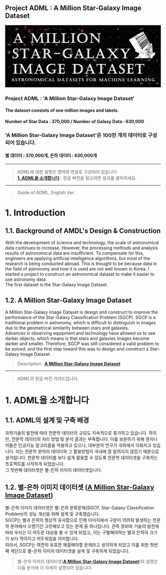 Project ADML : A Million Star-Galaxy Image Dataset
---------------------------------------------------------

![A Million Star-Galaxy Image Dataset](https://raw.githubusercontent.com/PlutoMingyu/A-Million-Star-Galaxy-Image-Dataset/master/0.%20for%20GuideBook/A%20Million%20Star-Galaxy%20Dataset%20Logo_Dark.png)

### Project ADML : 'A Million Star-Galaxy Image Dataset'   
#### The dataset consists of one million images and labels.   
#### Number of Star Data : 370,000 / Number of Galaxy Data : 630,000   

### 'A Million Star-Galaxy Image Dataset'은 100만 개의 데이터로 구성되어 있습니다.
#### 별 데이터 : 370,000개, 은하 데이터 : 630,000개   

--------------------------------------------------------------------------------

> ADML에 대한 설명은 영어와 한글로 구성되어 있습니다.   
> [**1. ADML을 소개합니다**](https://github.com/PlutoMingyu/ADML#1-adml%EC%9D%84-%EC%86%8C%EA%B0%9C%ED%95%A9%EB%8B%88%EB%8B%A4) : 한글 버전을 읽으려면 링크를 클릭하세요.   

--------------------------------------------------------------------------------

> Guide of ADML, English Ver.
# 1. Introduction
## 1.1. Background of AMDL's Design & Construction   
With the development of science and technology, the scale of astronomical data continues to increase. However, the processing methods and analysis results of astronomical data are insufficient. To compensate for this, engineers are applying artificial intelligence algorithms, but most of the research is being conducted abroad. This is thought to be because data in the field of astronomy and how it is used are not well known in Korea. I started a project to construct an astronomical dataset to make it easier to use astronomy data.   
The first dataset is the Star-Galaxy Image Dataset.   

## 1.2. A Million Star-Galaxy Image Dataset  

A Million Star-Galaxy Image Dataset is design and construct to improve the performance of the Star-Galaxy Classification Problem (SGCP).
SGCP is a traditional problem in astronomy, which is difficult to distinguish in images due to the geometrical similarity between stars and galaxies.   
Advances in observing equipment and technology have allowed us to see darker objects, which means is that stars and galaxies images become darker and smaller.
Therefore, SGCP was still considered a valid problem to be solved, and the first step toward this was to design and construct a Star-Galaxy Image Dataset.   

> Description : [**A Million Star-Galaxy Image Dataset**](https://github.com/PlutoMingyu/ADML/tree/master/Star-Galaxy%20Image%20Dataset)
--------------------------------------------------------------------------------

> ADML의 한글 버전 가이드입니다.
# 1. ADML을 소개합니다
## 1.1. ADML의 설계 및 구축 배경
과학기술의 발전에 따라 천문학 데이터의 규모도 지속적으로 증가하고 있습니다. 하지만, 천문학 데이터의 처리 방법 및 분석 결과는 부족합니다. 이를 보완하기 위해 엔지니어들은 인공지능 알고리즘을 적용하고 있으나, 대부분의 연구가 국외에서 이뤄지고 있습니다. 이는 천문학 분야의 데이터와 그 활용방법이 국내에 잘 알려지지 않았기 때문으로 생각됩니다. 천문학 데이터를 보다 쉽게 활용할 수 있도록 천문학 데이터셋을 구축하는 프로젝트를 시작하게 되었습니다.   
그 첫번째 데이터셋은 별-은하 이미지 데이터셋입니다.    

## 1.2. 별-은하 이미지 데이터셋 ([**A Million Star-Galaxy Image Dataset**](https://github.com/PlutoMingyu/ADML/tree/master/Star-Galaxy%20Image%20Dataset))
별-은하 이미지 데이터셋은 별-은하 분류문제(SGCP, Star-Galaxy Classification Problem)의 성능 개선을 위해 설계 및 구축했습니다.   
SGCP는 별과 은하의 형상적 유사함으로 인해 이미지에서 구분이 어려워 발생하는 천문학 분야에서 오랜기간 고민해오고 있는 문제 중 하나입니다. 관측 장비와 기술의 발전에 따라 우리는 더 어두운 대상을 볼 수 있게 되었고, 이는 구별해야하는 별과 은하의 크기가 보다 작아지고 어두워짐을 의미합니다.   
따라서, SGCP는 여전히 유효한 해결해야할 문제라고 생각하게 되었고 이를 위한 첫번째 계단으로 별-은하 이미지 데이터셋을 설계 및 구축하게 되었습니다.   
>별-은하 이미지 데이터셋([**A Million Star-Galaxy Image Dataset**](https://github.com/PlutoMingyu/ADML/tree/master/Star-Galaxy%20Image%20Dataset))의 설명은 다음 문서에 더 자세히 설명되어 있습니다.